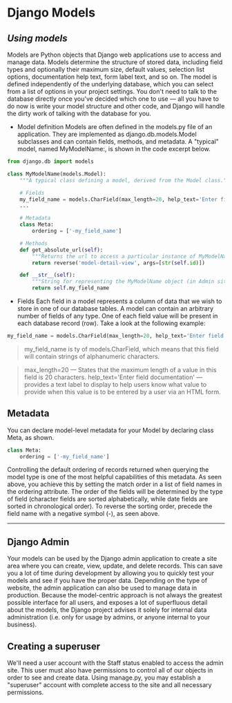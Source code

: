 # Django Models

## *Using models*

Models are Python objects that Django web applications use to access and manage data. Models determine the structure of stored data, including field types and optionally their maximum size, default values, selection list options, documentation help text, form label text, and so on. The model is defined independently of the underlying database, which you can select from a list of options in your project settings. You don't need to talk to the database directly once you've decided which one to use — all you have to do now is write your model structure and other code, and Django will handle the dirty work of talking with the database for you.

- Model definition
Models are often defined in the models.py file of an application. They are implemented as django.db.models.Model subclasses and can contain fields, methods, and metadata. A "typical" model, named MyModelName:, is shown in the code excerpt below.

```python
from django.db import models

class MyModelName(models.Model):
    """A typical class defining a model, derived from the Model class."""

    # Fields
    my_field_name = models.CharField(max_length=20, help_text='Enter field documentation')
    ...

    # Metadata
    class Meta:
        ordering = ['-my_field_name']

    # Methods
    def get_absolute_url(self):
        """Returns the url to access a particular instance of MyModelName."""
        return reverse('model-detail-view', args=[str(self.id)])

    def __str__(self):
        """String for representing the MyModelName object (in Admin site etc.)."""
        return self.my_field_name
```

- Fields
Each field in a model represents a column of data that we wish to store in one of our database tables. A model can contain an arbitrary number of fields of any type. One of each field value will be present in each database record (row). Take a look at the following example:

```python
my_field_name = models.CharField(max_length=20, help_text='Enter field documentation')
```

> my_field_name is ty of models.CharField, which means that this field will contain strings of alphanumeric characters.

> max_length=20 — States that the maximum length of a value in this field is 20 characters.
> help_text='Enter field documentation' — provides a text label to display to help users know what value to provide when this value is to be entered by a user via an HTML form.

## Metadata

You can declare model-level metadata for your Model by declaring class Meta, as shown.

```python
class Meta:
    ordering = ['-my_field_name']
```

Controlling the default ordering of records returned when querying the model type is one of the most helpful capabilities of this metadata. As seen above, you achieve this by setting the match order in a list of field names in the ordering attribute. The order of the fields will be determined by the type of field (character fields are sorted alphabetically, while date fields are sorted in chronological order). To reverse the sorting order, precede the field name with a negative symbol (-), as seen above.


--------

## Django Admin

Your models can be used by the Django admin application to create a site area where you can create, view, update, and delete records. This can save you a lot of time during development by allowing you to quickly test your models and see if you have the proper data. Depending on the type of website, the admin application can also be used to manage data in production. Because the model-centric approach is not always the greatest possible interface for all users, and exposes a lot of superfluous detail about the models, the Django project advises it solely for internal data administration (i.e. only for usage by admins, or anyone internal to your business).

## Creating a superuser

We'll need a user account with the Staff status enabled to access the admin site. This user must also have permissions to control all of our objects in order to see and create data. Using manage.py, you may establish a "superuser" account with complete access to the site and all necessary permissions.